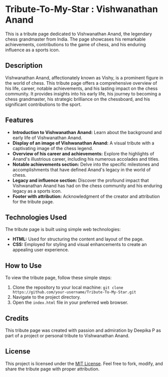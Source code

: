# Tribute-To-My-Star : Vishwanathan Anand

This is a tribute page dedicated to Vishwanathan Anand, the legendary chess grandmaster from India. The page showcases his remarkable achievements, contributions to the game of chess, and his enduring influence as a sports icon.

## Description

Vishwanathan Anand, affectionately known as Vishy, is a prominent figure in the world of chess. This tribute page offers a comprehensive overview of his life, career, notable achievements, and his lasting impact on the chess community. It provides insights into his early life, his journey to becoming a chess grandmaster, his strategic brilliance on the chessboard, and his significant contributions to the sport.

## Features

- **Introduction to Vishwanathan Anand:** Learn about the background and early life of Vishwanathan Anand.
- **Display of an image of Vishwanathan Anand:** A visual tribute with a captivating image of the chess legend.
- **Overview of his career and achievements:** Explore the highlights of Anand's illustrious career, including his numerous accolades and titles.
- **Notable achievements section:** Delve into the specific milestones and accomplishments that have defined Anand's legacy in the world of chess.
- **Legacy and influence section:** Discover the profound impact that Vishwanathan Anand has had on the chess community and his enduring legacy as a sports icon.
- **Footer with attribution:** Acknowledgment of the creator and attribution for the tribute page.

## Technologies Used

The tribute page is built using simple web technologies:

- **HTML:** Used for structuring the content and layout of the page.
- **CSS:** Employed for styling and visual enhancements to create an appealing user experience.

## How to Use

To view the tribute page, follow these simple steps:

1. Clone the repository to your local machine: `git clone https://github.com/your-username/Tribute-To-My-Star.git`
2. Navigate to the project directory.
3. Open the `index.html` file in your preferred web browser.

## Credits

This tribute page was created with passion and admiration by Deepika P as part of a project or personal tribute to Vishwanathan Anand.

## License

This project is licensed under the [MIT License](LICENSE). Feel free to fork, modify, and share the tribute page with proper attribution.
